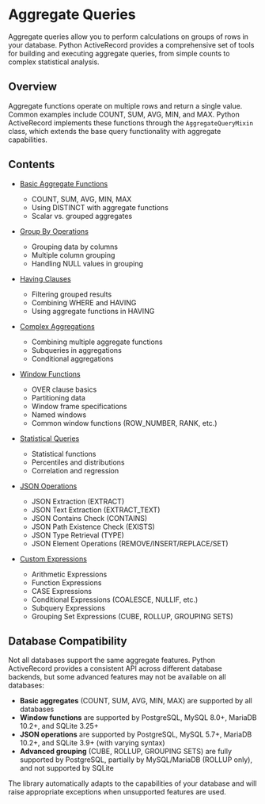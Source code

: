 # Aggregate Queries

Aggregate queries allow you to perform calculations on groups of rows in your database. Python ActiveRecord provides a comprehensive set of tools for building and executing aggregate queries, from simple counts to complex statistical analysis.

## Overview

Aggregate functions operate on multiple rows and return a single value. Common examples include COUNT, SUM, AVG, MIN, and MAX. Python ActiveRecord implements these functions through the `AggregateQueryMixin` class, which extends the base query functionality with aggregate capabilities.

## Contents

- [Basic Aggregate Functions](basic_aggregate_functions.md)
  - COUNT, SUM, AVG, MIN, MAX
  - Using DISTINCT with aggregate functions
  - Scalar vs. grouped aggregates

- [Group By Operations](group_by_operations.md)
  - Grouping data by columns
  - Multiple column grouping
  - Handling NULL values in grouping

- [Having Clauses](having_clauses.md)
  - Filtering grouped results
  - Combining WHERE and HAVING
  - Using aggregate functions in HAVING

- [Complex Aggregations](complex_aggregations.md)
  - Combining multiple aggregate functions
  - Subqueries in aggregations
  - Conditional aggregations

- [Window Functions](window_functions.md)
  - OVER clause basics
  - Partitioning data
  - Window frame specifications
  - Named windows
  - Common window functions (ROW_NUMBER, RANK, etc.)

- [Statistical Queries](statistical_queries.md)
  - Statistical functions
  - Percentiles and distributions
  - Correlation and regression

- [JSON Operations](json_operations.md)
  - JSON Extraction (EXTRACT)
  - JSON Text Extraction (EXTRACT_TEXT)
  - JSON Contains Check (CONTAINS)
  - JSON Path Existence Check (EXISTS)
  - JSON Type Retrieval (TYPE)
  - JSON Element Operations (REMOVE/INSERT/REPLACE/SET)

- [Custom Expressions](custom_expressions.md)
  - Arithmetic Expressions
  - Function Expressions
  - CASE Expressions
  - Conditional Expressions (COALESCE, NULLIF, etc.)
  - Subquery Expressions
  - Grouping Set Expressions (CUBE, ROLLUP, GROUPING SETS)

## Database Compatibility

Not all databases support the same aggregate features. Python ActiveRecord provides a consistent API across different database backends, but some advanced features may not be available on all databases:

- **Basic aggregates** (COUNT, SUM, AVG, MIN, MAX) are supported by all databases
- **Window functions** are supported by PostgreSQL, MySQL 8.0+, MariaDB 10.2+, and SQLite 3.25+
- **JSON operations** are supported by PostgreSQL, MySQL 5.7+, MariaDB 10.2+, and SQLite 3.9+ (with varying syntax)
- **Advanced grouping** (CUBE, ROLLUP, GROUPING SETS) are fully supported by PostgreSQL, partially by MySQL/MariaDB (ROLLUP only), and not supported by SQLite

The library automatically adapts to the capabilities of your database and will raise appropriate exceptions when unsupported features are used.